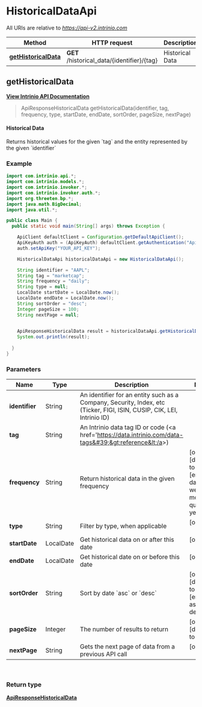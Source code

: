 # HistoricalDataApi

All URIs are relative to *https://api-v2.intrinio.com*

Method | HTTP request | Description
------------- | ------------- | -------------
[**getHistoricalData**](HistoricalDataApi.md#getHistoricalData) | **GET** /historical_data/{identifier}/{tag} | Historical Data



[//]: # (START_OPERATION)

[//]: # (CLASS:HistoricalDataApi)

[//]: # (METHOD:getHistoricalData)

[//]: # (RETURN_TYPE:ApiResponseHistoricalData)

[//]: # (RETURN_TYPE_KIND:object)

[//]: # (RETURN_TYPE_DOC:ApiResponseHistoricalData.md)

[//]: # (OPERATION:getHistoricalData_v2)

[//]: # (ENDPOINT:/historical_data/{identifier}/{tag})

[//]: # (DOCUMENT_LINK:HistoricalDataApi.md#getHistoricalData)

<a name="getHistoricalData"></a>
## **getHistoricalData**

[**View Intrinio API Documentation**](https://docs.intrinio.com/documentation/java/getHistoricalData_v2)

[//]: # (START_OVERVIEW)

> ApiResponseHistoricalData getHistoricalData(identifier, tag, frequency, type, startDate, endDate, sortOrder, pageSize, nextPage)

#### Historical Data


Returns historical values for the given &#x60;tag&#x60; and the entity represented by the given &#x60;identifier&#x60;

[//]: # (END_OVERVIEW)

### Example

[//]: # (START_CODE_EXAMPLE)

```java
import com.intrinio.api.*;
import com.intrinio.models.*;
import com.intrinio.invoker.*;
import com.intrinio.invoker.auth.*;
import org.threeten.bp.*;
import java.math.BigDecimal;
import java.util.*;

public class Main {
  public static void main(String[] args) throws Exception {

    ApiClient defaultClient = Configuration.getDefaultApiClient();
    ApiKeyAuth auth = (ApiKeyAuth) defaultClient.getAuthentication("ApiKeyAuth");
    auth.setApiKey("YOUR_API_KEY");

    HistoricalDataApi historicalDataApi = new HistoricalDataApi();

    String identifier = "AAPL";
    String tag = "marketcap";
    String frequency = "daily";
    String type = null;
    LocalDate startDate = LocalDate.now();
    LocalDate endDate = LocalDate.now();
    String sortOrder = "desc";
    Integer pageSize = 100;
    String nextPage = null;

    
    ApiResponseHistoricalData result = historicalDataApi.getHistoricalData(identifier, tag, frequency, type, startDate, endDate, sortOrder, pageSize, nextPage);
    System.out.println(result);
  
  }
}
```

[//]: # (END_CODE_EXAMPLE)

### Parameters

[//]: # (START_PARAMETERS)


Name | Type | Description  | Notes
------------- | ------------- | ------------- | -------------
 **identifier** | String| An identifier for an entity such as a Company, Security, Index, etc (Ticker, FIGI, ISIN, CUSIP, CIK, LEI, Intrinio ID) | &nbsp;
 **tag** | String| An Intrinio data tag ID or code (&lt;a href&#x3D;&#39;https://data.intrinio.com/data-tags&#39;&gt;reference&lt;/a&gt;) | &nbsp;
 **frequency** | String| Return historical data in the given frequency | [optional] [default to daily] [enum: daily, weekly, monthly, quarterly, yearly] &nbsp;
 **type** | String| Filter by type, when applicable | [optional] &nbsp;
 **startDate** | LocalDate| Get historical data on or after this date | [optional] &nbsp;
 **endDate** | LocalDate| Get historical date on or before this date | [optional] &nbsp;
 **sortOrder** | String| Sort by date &#x60;asc&#x60; or &#x60;desc&#x60; | [optional] [default to desc] [enum: asc, desc] &nbsp;
 **pageSize** | Integer| The number of results to return | [optional] [default to 100] &nbsp;
 **nextPage** | String| Gets the next page of data from a previous API call | [optional] &nbsp;
<br/>

[//]: # (END_PARAMETERS)

### Return type

[**ApiResponseHistoricalData**](ApiResponseHistoricalData.md)

[//]: # (END_OPERATION)


